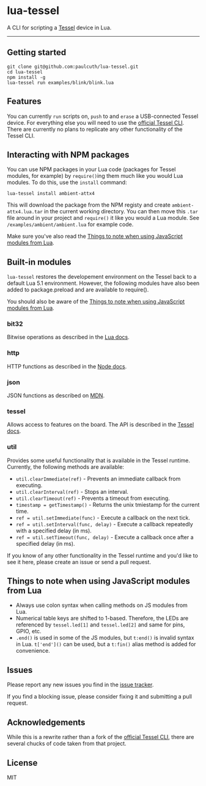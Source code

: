 # lua-tessel
A CLI for scripting a [Tessel](https://tessel.io/) device in Lua.

---


## Getting started
```shell
git clone git@github.com:paulcuth/lua-tessel.git
cd lua-tessel
npm install -g
lua-tessel run examples/blink/blink.lua
```


## Features
You can currently `run` scripts on, `push` to and `erase` a USB-connected Tessel device. For everything else you will need to use the [official Tessel CLI](https://github.com/tessel/cli). There are currently no plans to replicate any other functionality of the Tessel CLI.


## Interacting with NPM packages
You can use NPM packages in your Lua code (packages for Tessel modules, for example) by `require()`ing them much like you would Lua modules. To do this, use the `install` command:

```shell
lua-tessel install ambient-attx4
```

This will download the package from the NPM registy and create `ambient-attx4.lua.tar` in the current working directory. You can then move this `.tar` file around in your project and `require()` it like you would a Lua module. See `/examples/ambient/ambient.lua` for example code.

Make sure you've also read the [Things to note when using JavaScript modules from Lua](#things-to-note-when-using-javascript-modules-from-lua).


## Built-in modules
`lua-tessel` restores the developement environment on the Tessel back to a default Lua 5.1 environment. However, the following modules have also been added to package.preload and are available to require().

You should also be aware of the [Things to note when using JavaScript modules from Lua](#things-to-note-when-using-javascript-modules-from-lua).

### bit32
Bitwise operations as described in the [Lua docs](http://www.lua.org/manual/5.2/manual.html#6.7).

### http
HTTP functions as described in the [Node docs](http://nodejs.org/api/http.html).

### json
JSON functions as described on [MDN](https://developer.mozilla.org/en-US/docs/Web/JavaScript/Reference/Global_Objects/JSON#Methods).

### tessel
Allows access to features on the board. The API is described in the [Tessel docs](https://tessel.io/docs/hardwareAPI).

### util
Provides some useful functionality that is available in the Tessel runtime. Currently, the following methods are available:
- `util.clearImmediate(ref)` - Prevents an immediate callback from executing.
- `util.clearInterval(ref)` - Stops an interval.
- `util.clearTimeout(ref)` - Prevents a timeout from executing.
- `timestamp = getTimestamp()` - Returns the unix tmiestamp for the current time.
- `ref = util.setImmediate(func)` - Execute a callback on the next tick.
- `ref = util.setInterval(func, delay)` - Execute a callback repeatedly with a specified delay (in ms).
- `ref = util.setTimeout(func, delay)` - Execute a callback once after a specified delay (in ms).

If you know of any other functionality in the Tessel runtime and you'd like to see it here, please create an issue or send a pull request.


## Things to note when using JavaScript modules from Lua
- Always use colon syntax when calling methods on JS modules from Lua.
- Numerical table keys are shifted to 1-based. Therefore, the LEDs are referenced by `tessel.led[1]` and `tessel.led[2]` and same for pins, GPIO, etc.
- `.end()` is used in some of the JS modules, but `t:end()` is invalid syntax in Lua. `t['end']()` can be used, but a `t:fin()` alias method is added for convenience.



## Issues
Please report any new issues you find in the [issue tracker](https://github.com/paulcuth/lua-tessel/issues).

If you find a blocking issue, please consider fixing it and submitting a pull request.


## Acknowledgements
While this is a rewrite rather than a fork of the [official Tessel CLI](https://github.com/tessel/cli), there are several chucks of code taken from that project.


## License

MIT
